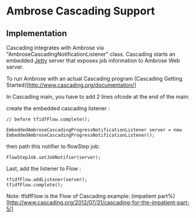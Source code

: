 # Ambrose Cascading Support

## Implementation 

Cascading integrates with Ambrose via "AmbroseCascadingNotificationListener" class. Cascading starts an 
embedded [Jetty](http://jetty.codehaus.org/jetty/) server that exposes job information to Ambrose Web server.

To run Ambrose with an actual Cascading program (Cascading Getting Started)[http://www.cascading.org/documentation/]


In Cascading main, you have to add 2 lines ofcode at the end of the main:

create the embedded cascading listener :

```
// before tfidfFlow.complete();

EmbeddedAmbroseCascadingProgressNotificationListener server = new EmbeddedAmbroseCascadingProgressNotificationListener();

```

then path this notifier to flowStep job:

```
FlowStepJob.setJobNotifier(server);
```

Last, add the listener to Flow :

```
tfidfFlow.addListener(server);
tfidfFlow.complete();
```
Note: tfidfFlow is the Flow of Cascading example: (impatient part%) [http://www.cascading.org/2012/07/31/cascading-for-the-impatient-part-5/]


